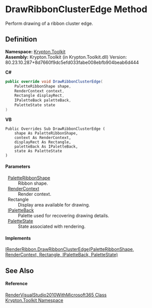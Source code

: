 # DrawRibbonClusterEdge Method


Perform drawing of a ribbon cluster edge.



## Definition
**Namespace:** <a href="79d2eac2-21f4-54ff-7552-b20c33c30600.md">Krypton.Toolkit</a>  
**Assembly:** Krypton.Toolkit (in Krypton.Toolkit.dll) Version: 80.23.10.287+8d7660f9dc5efd033fabe008ebfb904beab6d444

**C#**
``` C#
public override void DrawRibbonClusterEdge(
	PaletteRibbonShape shape,
	RenderContext context,
	Rectangle displayRect,
	IPaletteBack paletteBack,
	PaletteState state
)
```
**VB**
``` VB
Public Overrides Sub DrawRibbonClusterEdge ( 
	shape As PaletteRibbonShape,
	context As RenderContext,
	displayRect As Rectangle,
	paletteBack As IPaletteBack,
	state As PaletteState
)
```



#### Parameters
<dl><dt>  <a href="84ca2d8c-daf3-0219-3015-4b7046d3d27b.md">PaletteRibbonShape</a></dt><dd>Ribbon shape.</dd><dt>  <a href="ef60a5af-08ff-7a94-87f5-362a7e392cd4.md">RenderContext</a></dt><dd>Render context.</dd><dt>  Rectangle</dt><dd>Display area available for drawing.</dd><dt>  <a href="36bc0bae-d9ca-1219-47ea-a9f0b3123d00.md">IPaletteBack</a></dt><dd>Palette used for recovering drawing details.</dd><dt>  <a href="93e626cd-00cf-240e-06c6-ab4d47e982ba.md">PaletteState</a></dt><dd>State associated with rendering.</dd></dl>

#### Implements
<a href="2619ac95-b638-b42a-14fb-de3fb33d39d3.md">IRenderRibbon.DrawRibbonClusterEdge(PaletteRibbonShape, RenderContext, Rectangle, IPaletteBack, PaletteState)</a>  


## See Also


#### Reference
<a href="b21c0324-5aed-ba79-28cb-13bb8dc022aa.md">RenderVisualStudio2010WithMicrosoft365 Class</a>  
<a href="79d2eac2-21f4-54ff-7552-b20c33c30600.md">Krypton.Toolkit Namespace</a>  
